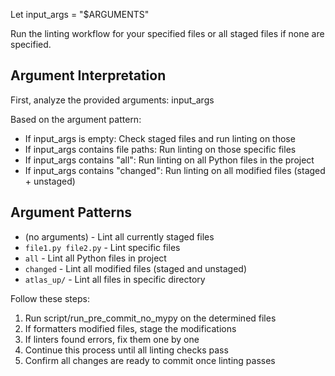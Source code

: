 Let input_args = "$ARGUMENTS"

Run the linting workflow for your specified files or all staged files if none are specified.

## Argument Interpretation
First, analyze the provided arguments: input_args

Based on the argument pattern:
- If input_args is empty: Check staged files and run linting on those
- If input_args contains file paths: Run linting on those specific files
- If input_args contains "all": Run linting on all Python files in the project
- If input_args contains "changed": Run linting on all modified files (staged + unstaged)

## Argument Patterns
- (no arguments) - Lint all currently staged files
- `file1.py file2.py` - Lint specific files
- `all` - Lint all Python files in project
- `changed` - Lint all modified files (staged and unstaged)
- `atlas_up/` - Lint all files in specific directory

Follow these steps:

1. Run script/run_pre_commit_no_mypy on the determined files
2. If formatters modified files, stage the modifications
3. If linters found errors, fix them one by one
4. Continue this process until all linting checks pass
5. Confirm all changes are ready to commit once linting passes
